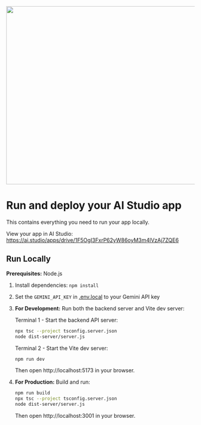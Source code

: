 <div align="center">
<img width="1200" height="475" alt="GHBanner" src="https://github.com/user-attachments/assets/0aa67016-6eaf-458a-adb2-6e31a0763ed6" />
</div>

# Run and deploy your AI Studio app

This contains everything you need to run your app locally.

View your app in AI Studio: https://ai.studio/apps/drive/1F5OgI3FxrP62yW86oyM3m4lVzAj7ZQE6

## Run Locally

**Prerequisites:**  Node.js


1. Install dependencies:
   `npm install`
2. Set the `GEMINI_API_KEY` in [.env.local](.env.local) to your Gemini API key
3. **For Development:** Run both the backend server and Vite dev server:
   
   Terminal 1 - Start the backend API server:
   ```bash
   npx tsc --project tsconfig.server.json
   node dist-server/server.js
   ```
   
   Terminal 2 - Start the Vite dev server:
   ```bash
   npm run dev
   ```
   
   Then open http://localhost:5173 in your browser.

4. **For Production:** Build and run:
   ```bash
   npm run build
   npx tsc --project tsconfig.server.json
   node dist-server/server.js
   ```
   
   Then open http://localhost:3001 in your browser.
